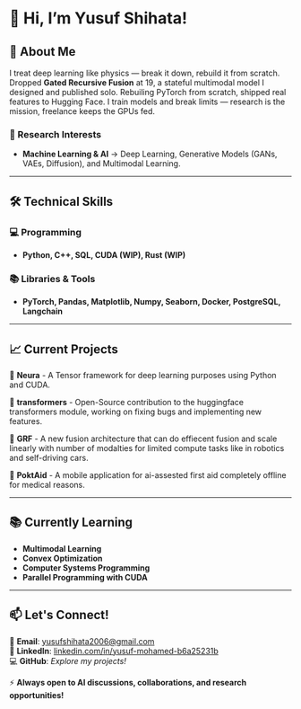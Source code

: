  # 👋 **Hi, I’m Yusuf Shihata!**  

## 🚀 **About Me**  
I treat deep learning like physics — break it down, rebuild it from scratch. Dropped **Gated Recursive Fusion** at 19, a stateful multimodal model I designed and published solo. Rebuiling PyTorch from scratch, shipped real features to Hugging Face. I train models and break limits — research is the mission, freelance keeps the GPUs fed.


### **🔬 Research Interests**  
- **Machine Learning & AI** → Deep Learning, Generative Models (GANs, VAEs, Diffusion), and Multimodal Learning. 

---

## 🛠️ **Technical Skills**  
### **💻 Programming**  
- **Python, C++, SQL, CUDA (WIP), Rust (WIP)**  

### **📚 Libraries & Tools**  
- **PyTorch, Pandas, Matplotlib, Numpy, Seaborn, Docker, PostgreSQL, Langchain**  

---

## 📈 **Current Projects**  

🔹 **Neura** - A Tensor framework for deep learning purposes using Python and CUDA.

🔹 **transformers** - Open-Source contribution to the huggingface transformers module, working on fixing bugs and implementing new features.

🔹 **GRF** - A new fusion architecture that can do effiecent fusion and scale linearly with number of modalties for limited compute tasks like in robotics and self-driving cars.

🔹 **PoktAid** - A mobile application for ai-assested first aid completely offline for medical reasons.

---

## 📚 **Currently Learning**  
- **Multimodal Learning**  
- **Convex Optimization**  
- **Computer Systems Programming**
- **Parallel Programming with CUDA**

---

## 📫 **Let's Connect!**  
📩 **Email**: yusufshihata2006@gmail.com  
🔗 **LinkedIn**: [linkedin.com/in/yusuf-mohamed-b6a25231b](https://www.linkedin.com/in/yusuf-mohamed-b6a25231b)  
💻 **GitHub**: *Explore my projects!*  

⚡ **Always open to AI discussions, collaborations, and research opportunities!**  
